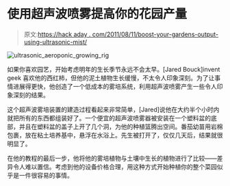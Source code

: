 # 使用超声波喷雾提高你的花园产量

> 原文:[https://hack aday . com/2011/08/11/boost-your-gardens-output-using-ultrasonic-mist/](https://hackaday.com/2011/08/11/boost-your-gardens-output-using-ultrasonic-mist/)

![ultrasonic_aeroponic_growing_rig](../Images/f962f3c76708904541f85655fccbc7ac.png "ultrasonic_aeroponic_growing_rig")

如果你喜欢园艺，开始考虑明年的生长季节永远不会太早。[Jared Bouck]invent geek 喜欢他的西红柿，但他的泥土植物生长缓慢，不太令人印象深刻。为了让事情进展得更快，他创造了一个低成本的雾培系统，利用超声波喷雾产生一些令人印象深刻的结果。

这个超声波雾培装置的建造过程看起来非常简单，[Jared]说他在大约半个小时内就把所有的东西都组装好了。一个便宜的超声波喷雾器被安装在一个塑料盆的底部，并且在塑料盆的盖子上开了几个洞，为他的种植篮腾出空间。番茄幼苗用岩棉包裹，放在粘土培养基中，悬浮在水浴上。先生被打开了，仅仅几天后，结果就很明显了。

在他的教程的最后一步，他将他的雾培植物与土壤中生长的植物进行了比较——差异令人难以置信。考虑到他的设备价格合理，用这种方式开始种植你的整个菜园似乎是一件很容易的事情。